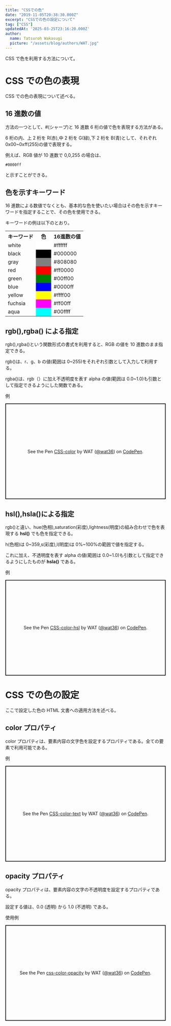 ```yaml
---
title: "CSSでの色"
date: "2019-11-05T20:38:30.000Z"
excerpt: "CSSでの色の設定について"
tag: ["CSS"]
updatedAt: '2025-03-25T23:16:20.000Z'
author:
  name: Tatsuroh Wakasugi
  picture: "/assets/blog/authors/WAT.jpg"
---
```


CSS で色を利用する方法について。

# CSS での色の表現

CSS での色の表現について述べる。

## 16 進数の値

方法の一つとして、#(シャープ)と 16 進数 6 桁の値で色を表現する方法がある。

6 桁の内、上 2 桁を R(赤),中 2 桁を G(緑),下 2 桁を B(青)として、それぞれ 0x00~0xff(255)の値で表現する。

例えば、RGB 値が 10 進数で 0,0,255 の場合は、

```
#0000ff
```

と示すことができる。

## 色を示すキーワード

16 進数による数値でなくとも、基本的な色を使いたい場合はその色を示すキーワードを指定することで、その色を使用できる。

キーワードの例は以下のとおり。

<table>
    <tr>
        <th>キーワード</th>
        <th>色</th>
        <th>16進数の値</th>
    </tr>
    <tr>
        <td>white</td>
        <td style="background-color:white">　　</td>
        <td>#ffffff</td>
    </tr>
    <tr>
        <td>black</td>
        <td style="background-color:black">　　</td>
        <td>#000000</td>
    </tr>
    <tr>
        <td>gray</td>
        <td style="background-color:gray">　　</td>
        <td>#808080</td>
    </tr>
    <tr>
        <td>red</td>
        <td style="background-color:red">　　</td>
        <td>#ff0000</td>
    </tr>
    <tr>
        <td>green</td>
        <td style="background-color:green">　　</td>
        <td>#00ff00</td>
    </tr>
    <tr>
        <td>blue</td>
        <td style="background-color:blue">　　</td>
        <td>#0000ff</td>
    </tr>
    <tr>
        <td>yellow</td>
        <td style="background-color:yellow">　　</td>
        <td>#ffff00</td>
    </tr>
    <tr>
        <td>fuchsia</td>
        <td style="background-color:fuchsia">　　</td>
        <td>#ff00ff</td>
    </tr>
    <tr>
        <td>aqua</td>
        <td style="background-color:aqua">　　</td>
        <td>#00ffff</td>
    </tr>
</table>

## rgb(),rgba() による指定

rgb(),rgba()という関数形式の書式を利用すると、RGB の値を 10 進数のまま指定できる。

rgb()は、r、g、b の値(範囲は 0~255)をそれぞれ引数として入力して利用する。

rgba()は、rgb（）に加え不透明度を表す alpha の値(範囲は 0.0~1.0)も引数として指定できるようにした関数である。

例

<p class="codepen" data-height="300" data-default-tab="html,result" data-slug-hash="bNGdXXd" data-pen-title="CSS-color" data-user="wat36" style="height: 300px; box-sizing: border-box; display: flex; align-items: center; justify-content: center; border: 2px solid; margin: 1em 0; padding: 1em;">
  <span>See the Pen <a href="https://codepen.io/wat36/pen/bNGdXXd">
  CSS-color</a> by WAT (<a href="https://codepen.io/wat36">@wat36</a>)
  on <a href="https://codepen.io">CodePen</a>.</span>
</p>
<script async src="https://public.codepenassets.com/embed/index.js"></script>

## hsl(),hsla()による指定

rgb()と違い、hue(色相),saturation(彩度),lightness(明度)の組み合わせで色を表現する **hsl()** でも色を指定できる。

h(色相)は 0~359,s(彩度),l(明度)は 0%~100%の範囲で値を指定する。

これに加え、不透明度を表す alpha の値(範囲は 0.0~1.0)も引数として指定できるようにしたものが **hsla()** である。

例

<p class="codepen" data-height="300" data-default-tab="html,result" data-slug-hash="zxYvwoR" data-pen-title="CSS-color-hsl" data-user="wat36" style="height: 300px; box-sizing: border-box; display: flex; align-items: center; justify-content: center; border: 2px solid; margin: 1em 0; padding: 1em;">
  <span>See the Pen <a href="https://codepen.io/wat36/pen/zxYvwoR">
  CSS-color-hsl</a> by WAT (<a href="https://codepen.io/wat36">@wat36</a>)
  on <a href="https://codepen.io">CodePen</a>.</span>
</p>
<script async src="https://public.codepenassets.com/embed/index.js"></script>

# CSS での色の設定

ここで設定した色の HTML 文書への適用方法を述べる。

## color プロパティ

color プロパティは、要素内容の文字色を設定するプロパティである。全ての要素で利用可能である。

例

<p class="codepen" data-height="300" data-default-tab="html,result" data-slug-hash="xbxwdgz" data-pen-title="CSS-color-text" data-user="wat36" style="height: 300px; box-sizing: border-box; display: flex; align-items: center; justify-content: center; border: 2px solid; margin: 1em 0; padding: 1em;">
  <span>See the Pen <a href="https://codepen.io/wat36/pen/xbxwdgz">
  CSS-color-text</a> by WAT (<a href="https://codepen.io/wat36">@wat36</a>)
  on <a href="https://codepen.io">CodePen</a>.</span>
</p>
<script async src="https://public.codepenassets.com/embed/index.js"></script>

## opacity プロパティ

opacity プロパティは、要素内容の文字の不透明度を設定するプロパティである。

設定する値は、0.0 (透明) から 1.0 (不透明) である。

使用例

<p class="codepen" data-height="300" data-default-tab="html,result" data-slug-hash="qEBOmrJ" data-pen-title="css-color-opacity" data-user="wat36" style="height: 300px; box-sizing: border-box; display: flex; align-items: center; justify-content: center; border: 2px solid; margin: 1em 0; padding: 1em;">
  <span>See the Pen <a href="https://codepen.io/wat36/pen/qEBOmrJ">
  css-color-opacity</a> by WAT (<a href="https://codepen.io/wat36">@wat36</a>)
  on <a href="https://codepen.io">CodePen</a>.</span>
</p>
<script async src="https://public.codepenassets.com/embed/index.js"></script>
